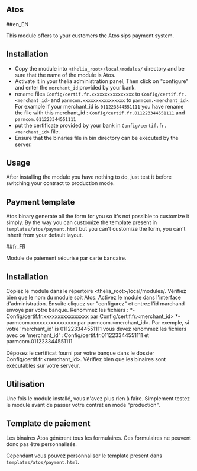 Atos
----

##en_EN

This module offers to your customers the Atos sips payment system.

## Installation

* Copy the module into ```<thelia_root>/local/modules/``` directory and be sure that the name of the module is Atos.
* Activate it in your thelia administration panel, Then click on "configure" and enter the ```merchant_id``` provided by your bank.
* rename files ```Config/certif.fr.xxxxxxxxxxxxxxxx``` to ```Config/certif.fr.<merchant_id>``` and ```parmcom.xxxxxxxxxxxxxxxx``` to ```parmcom.<merchant_id>```.
For example if your merchant_id is ```011223344551111``` you have rename the file with this merchant_id : ```Config/certif.fr.011223344551111``` and ```parmcom.011223344551111```
* put the certificate provided by your bank in ```Config/certif.fr.<merchant_id>``` file.
* Ensure that the binaries file in bin directory can be executed by the server.

## Usage

After installing the module you have nothing to do, just test it before switching your contract to production mode.

## Payment template

Atos binary generate all the form for you so it's not possible to customize it simply. By the way you can customize the template present in ```templates/atos/payment.html``` but you can't customize the form, you can't inherit
from your default layout.


##fr_FR

Module de paiement sécurisé par carte bancaire.

## Installation

Copiez le module dans le répertoire <thelia_root>/local/modules/.
Vérifiez bien que le nom du module soit Atos.
Activez le module dans l'interface d'administration. 
Ensuite cliquez sur "configurez" et entrez l'id marchand envoyé par votre banque. 
Renommez les fichiers :
*- Config/certif.fr.xxxxxxxxxxxxxxxx  par Config/certif.fr.<merchant_id> 
*- parmcom.xxxxxxxxxxxxxxxx par parmcom.<merchant_id>.
Par exemple, si votre 'merchant_id' is 011223344551111 vous devez renommez les fichiers avec ce 'merchant_id' : Config/certif.fr.011223344551111 et parmcom.011223344551111

Déposez le certificat fourni par votre banque dans le dossier Config/certif.fr.<merchant_id>.
Vérifiez bien que les binaires sont exécutables sur votre serveur.

## Utilisation 

Une fois le module installé, vous n'avez plus rien à faire. 
Simplement testez le module avant de passer votre contrat en mode "production". 


## Template de paiement

Les binaires Atos génèrent tous les formulaires. Ces formulaires ne peuvent donc pas être personnalisés.

Cependant vous pouvez personnaliser le template present dans ```templates/atos/payment.html```.

 
